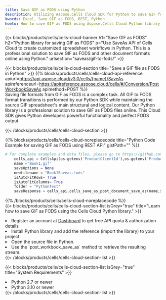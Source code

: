 ```yaml
---
title: Save GIF as FODS using Python 
description: Utilizing Aspose.Cells Cloud SDK for Python to save GIF format file as FODS format file. 
kwords: Excel, Save GIF as FODS, REST, Python
howto: How to save GIF as FODS using Aspose.Cells Cloud Python library.
---
```



{{< blocks/products/cells/cells-cloud-banner h1="Save GIF as FODS" h2="Python library for saving GIF as FODS" p="Use SaveAs API of Cells Cloud to create customized spreadsheet workflows in Python. This is a professional solution to save GIF as FODS and other document formats online using Python." urlsection="saveas/gif-to-fods/" >}}

{{< blocks/products/cells/cells-cloud-section  title="Save a GIF file as FODS in Python" >}}
{{% blocks/products/cells/cells-cloud-api-reference  apiurl=https://api.aspose.cloud/v3.0/cells/{name}/SaveAs  apireferenceurl=https://apireference.aspose.cloud/cells/#/Conversion/PostWorkbookSaveAs  apimethod=POST %}}
<br/>
Saving file formats from GIF as FODS is a complex task. All GIF to FODS format transitions is performed by our Python SDK while maintaining the source GIF spreadsheet's main structural and logical content. Our Python library is a professional solution to save GIF as FODS files online. This Cloud SDK gives Python developers powerful functionality and perfect FODS output.

{{< /blocks/products/cells/cells-cloud-section >}}

{{% blocks/products/cells/cells-cloud-noreplacecode title="Python Code Example for saving GIF as FODS using REST API" gistPath="" %}}
  
```python
# For complete examples and data files, please go to https://github.com/aspose-cells-cloud/aspose-cells-cloud-python/
    cells_api = CellsApi(os.getenv('ProductClientId'),os.getenv('ProductClientSecret'))
    name ='Book1.gif'    
    saveOptions = None
    newfilename = "Book1Saveas.fods"
    isAutoFitRows= True
    isAutoFitColumns= True
    folder = "PythonTest"
    saveResponse = cells_api.cells_save_as_post_document_save_as(name,save_options=saveOptions, newfilename=(folder +'/' + newfilename),folder=folder)
```
  
{{% /blocks/products/cells/cells-cloud-noreplacecode  %}}
<br/>
{{< blocks/products/cells/cells-cloud-section-list isGrey="true"  title="Learn how to save GIF as FODS using the Cells Cloud Python library." >}}
<li>Register an account at <a href="https://dashboard.aspose.cloud/">Dashboard</a> to get free API quota & authorization details</li>
<li>Install Python library and add the reference (import the library) to your project.</li>
<li>Open the source file in Python.</li>
<li>Use the `post_workbook_save_as` method to retrieve the resulting stream.</li>
{{< /blocks/products/cells/cells-cloud-section-list >}}

{{< blocks/products/cells/cells-cloud-section-list isGrey="true"  title="System Requirements" >}}
<li>Python 2.7 or newer</li>
<li>Python 3.10 or newer</li>
{{< /blocks/products/cells/cells-cloud-section-list >}}
